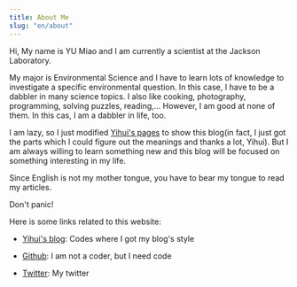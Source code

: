 ```yaml
---
title: About Me
slug: "en/about"
---
```


Hi, My name is YU Miao and I am currently a scientist at the Jackson Laboratory.

My major is Environmental Science and I have to learn lots of knowledge to investigate a specific environmental question. In this case, I have to be a dabbler in many science topics. I also like cooking, photography, programming, solving puzzles, reading,... However, I am good at none of them. In this cas, I am a dabbler in life, too.

I am lazy, so I just modified [Yihui's pages](http://yihui.name) to show this blog(in fact, I just got the parts which I could figure out the meanings and thanks a lot, Yihui). But I am always willing to learn something new and this blog will be focused on something interesting in my life.

Since English is not my mother tongue, you have to bear my tongue to read my articles.

Don't panic!

Here is some links related to this website:

-   [Yihui's blog](http://yihui.name): Codes where I got my blog's style

-   [Github](https://github.com/yufree): I am not a coder, but I need code

-   [Twitter](https://twitter.com/yu_free): My twitter
